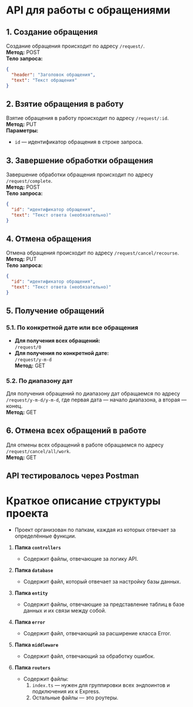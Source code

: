 # API для работы с обращениями
## 1. Создание обращения
Создание обращения происходит по адресу `/request/`.  
**Метод:** POST  
**Тело запроса:**
```json
{
  "header": "Заголовок обращения",
  "text": "Текст обращения"
}
```

## 2. Взятие обращения в работу
Взятие обращения в работу происходит по адресу `/request/:id`.  
**Метод:** PUT  
**Параметры:**  
- `id` — идентификатор обращения в строке запроса.

## 3. Завершение обработки обращения
Завершение обработки обращения происходит по адресу `/request/complete`.  
**Метод:** POST  
**Тело запроса:**
```json
{
  "id": "идентификатор обращения",
  "text": "Текст ответа (необязательно)"
}
```

## 4. Отмена обращения
Отмена обращения происходит по адресу `/request/cancel/recourse`.  
**Метод:** PUT  
**Тело запроса:**
```json
{
  "id": "идентификатор обращения",
  "text": "Текст ответа (необязательно)"
}
```

## 5. Получение обращений
### 5.1. По конкретной дате или все обращения
- **Для получения всех обращений:**  
  `/request/0`  
- **Для получения по конкретной дате:**  
  `/request/y-m-d`  
**Метод:** GET

### 5.2. По диапазону дат
Для получения обращений по диапазону дат обращаемся по адресу `/request/y-m-d/y-m-d`, где первая дата — начало диапазона, а вторая — конец.  
**Метод:** GET

## 6. Отмена всех обращений в работе
Для отмены всех обращений в работе обращаемся по адресу `/request/cancel/all/work`.  
**Метод:** GET

## API тестировалось через Postman

# Краткое описание структуры проекта
   - Проект организован по папкам, каждая из которых отвечает за определённые функции.

1. **Папка `controllers`**
   - Содержит файлы, отвечающие за логику API.

2. **Папка `database`**
   - Содержит файл, который отвечает за настройку базы данных.

3. **Папка `entity`**
   - Содержит файлы, отвечающие за представление таблиц в базе данных и их связи между собой.

4. **Папка `error`**
   - Содержит файл, отвечающий за расширение класса Error.

5. **Папка `middleware`**
   - Содержит файл, отвечающий за обработку ошибок.

6. **Папка `routers`**
   - Содержит файлы:
     1. `index.ts` — нужен для группировки всех эндпоинтов и подключения их к Express.
     2. Остальные файлы — это роутеры.
